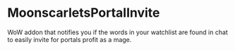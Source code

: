 # MoonscarletsPortalInvite
WoW addon that notifies you if the words in your watchlist are found in chat to easily invite for portals profit as a mage.
